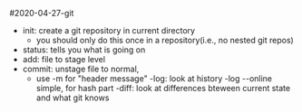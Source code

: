 #2020-04-27-git

- init: create a git repository in current directory
	- you should only do this once in a repository(i.e., no nested git repos)
- status: tells you what is going on
- add: file to stage level
- commit: unstage file to normal, 
	- use -m for "header message"
-log: look at history
	-log --online simple, for hash part
-diff: look at differences bteween current state and what git knows
